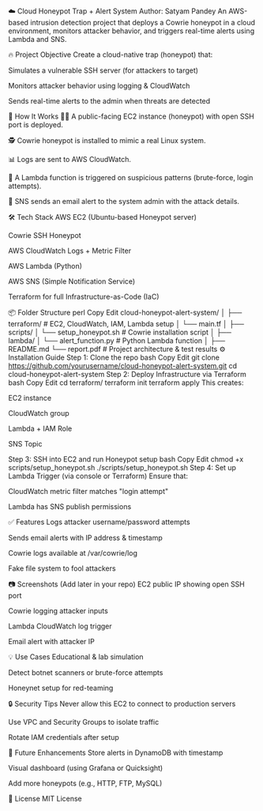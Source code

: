 ☁️ Cloud Honeypot Trap + Alert System
Author: Satyam Pandey
An AWS-based intrusion detection project that deploys a Cowrie honeypot in a cloud environment, monitors attacker behavior, and triggers real-time alerts using Lambda and SNS.

🔥 Project Objective
Create a cloud-native trap (honeypot) that:

Simulates a vulnerable SSH server (for attackers to target)

Monitors attacker behavior using logging & CloudWatch

Sends real-time alerts to the admin when threats are detected

🧠 How It Works
👨‍💻 A public-facing EC2 instance (honeypot) with open SSH port is deployed.

🕵️ Cowrie honeypot is installed to mimic a real Linux system.

📊 Logs are sent to AWS CloudWatch.

🚨 A Lambda function is triggered on suspicious patterns (brute-force, login attempts).

📧 SNS sends an email alert to the system admin with the attack details.

🛠 Tech Stack
AWS EC2 (Ubuntu-based Honeypot server)

Cowrie SSH Honeypot

AWS CloudWatch Logs + Metric Filter

AWS Lambda (Python)

AWS SNS (Simple Notification Service)

Terraform for full Infrastructure-as-Code (IaC)

📦 Folder Structure
perl
Copy
Edit
cloud-honeypot-alert-system/
│
├── terraform/              # EC2, CloudWatch, IAM, Lambda setup
│   └── main.tf
│
├── scripts/
│   └── setup_honeypot.sh   # Cowrie installation script
│
├── lambda/
│   └── alert_function.py   # Python Lambda function
│
├── README.md
└── report.pdf              # Project architecture & test results
⚙️ Installation Guide
Step 1: Clone the repo
bash
Copy
Edit
git clone https://github.com/yourusername/cloud-honeypot-alert-system.git
cd cloud-honeypot-alert-system
Step 2: Deploy Infrastructure via Terraform
bash
Copy
Edit
cd terraform/
terraform init
terraform apply
This creates:

EC2 instance

CloudWatch group

Lambda + IAM Role

SNS Topic

Step 3: SSH into EC2 and run Honeypot setup
bash
Copy
Edit
chmod +x scripts/setup_honeypot.sh
./scripts/setup_honeypot.sh
Step 4: Set up Lambda Trigger (via console or Terraform)
Ensure that:

CloudWatch metric filter matches "login attempt"

Lambda has SNS publish permissions

✅ Features
Logs attacker username/password attempts

Sends email alerts with IP address & timestamp

Cowrie logs available at /var/cowrie/log

Fake file system to fool attackers

📷 Screenshots (Add later in your repo)
EC2 public IP showing open SSH port

Cowrie logging attacker inputs

Lambda CloudWatch log trigger

Email alert with attacker IP

💡 Use Cases
Educational & lab simulation

Detect botnet scanners or brute-force attempts

Honeynet setup for red-teaming

🔒 Security Tips
Never allow this EC2 to connect to production servers

Use VPC and Security Groups to isolate traffic

Rotate IAM credentials after setup

🧩 Future Enhancements
Store alerts in DynamoDB with timestamp

Visual dashboard (using Grafana or Quicksight)

Add more honeypots (e.g., HTTP, FTP, MySQL)

📜 License
MIT License

